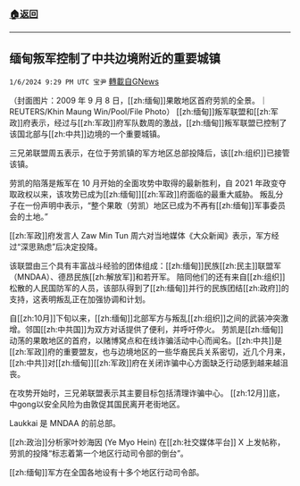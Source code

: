 ###  [:house:返回](README.md)
---


## 缅甸叛军控制了中共边境附近的重要城镇
`1/6/2024 9:29 PM UTC 宝尹` [轉載自GNews](https://gnews.org/articles/2191807)

（封面图片：2009 年 9 月 8 日，[[zh:缅甸]]果敢地区首府劳凯的全景。｜REUTERS/Khin Maung Win/Pool/File Photo）
[[zh:缅甸]]叛军联盟和[[zh:军政]]府表示，经过与[[zh:军政]]府军队数周的激战，[[zh:缅甸]]叛军联盟已控制了该国北部与[[zh:中共]]边境的一个重要城镇。

三兄弟联盟周五表示，在位于劳凯镇的军方地区总部投降后，该[[zh:组织]]已接管该镇。

劳凯的陷落是叛军在 10 月开始的全面攻势中取得的最新胜利，自 2021 年政变夺取政权以来，该攻势已成为[[zh:缅甸]][[zh:军政]]府面临的最重大威胁。
叛乱分子在一份声明中表示，“整个果敢（劳凯）地区已成为不再有[[zh:缅甸]]军事委员会的土地。”

[[zh:军政]]府发言人 Zaw Min Tun 周六对当地媒体《大众新闻》表示，军方经过“深思熟虑”后决定投降。

该联盟由三个具有丰富战斗经验的团体组成：[[zh:缅甸]]民族[[zh:民主]]联盟军（MNDAA）、德昂民族[[zh:解放军]]和若开军。
陪同他们的还有来自[[zh:组织]]松散的人民国防军的人员，该部队得到了[[zh:缅甸]]并行的民族团结[[zh:政府]]的支持，这表明叛乱正在加强协调和计划。

自[[zh:10月]]下旬以来，[[zh:缅甸]]北部军方与叛乱[[zh:组织]]之间的武装冲突激增。邻国[[zh:中共国]]为双方对话提供了便利，并呼吁停火。
劳凯是[[zh:缅甸]]动荡的果敢地区的首府，以赌博窝点和在线诈骗活动中心而闻名。[[zh:中共]]是[[zh:军政]]府的重要盟友，也与边境地区的一些华裔民兵关系密切，近几个月来，[[zh:中共]]对[[zh:缅甸]][[zh:军政]]府在关闭诈骗中心方面缺乏行动感到越来越沮丧。

在攻势开始时，三兄弟联盟表示其主要目标包括清理诈骗中心。
[[zh:12月]]底，中gong以安全风险为由敦促其国民离开老街地区。

Laukkai 是 MNDAA 的前总部。

[[zh:政治]]分析家叶妙海因 (Ye Myo Hein) 在[[zh:社交媒体平台]] X 上发帖称，劳凯的投降“标志着第一个地区行动司令部的倒台”。

[[zh:缅甸]]军方在全国各地设有十多个地区行动司令部。

